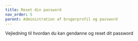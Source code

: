 ```yaml
---
title: Reset din password
nav_order: 5
parent: Administration af brugerprofil og password
---
```

Vejledning til hvordan du kan gendanne og reset dit password
